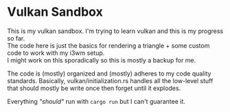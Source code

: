 # Vulkan Sandbox

This is my vulkan sandbox. I'm trying to learn vulkan and this is my progress so far.  
The code here is just the basics for rendering a triangle + some custom code to work with 
my i3wm setup.  
I might work on this sporadically so this is mostly a backup for me.  

The code is (mostly) organized and (mostly) adheres to my code quality standards. 
Basically, vulkan/initialization.rs handles all the low-level stuff that should mostly be write once then forget 
until it explodes.  

Everything *"should"* run with `cargo run` but I can't guarantee it.